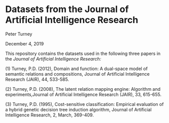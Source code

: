 Datasets from the Journal of Artificial Intelligence Research
=============================================================

Peter Turney

December 4, 2019

This repository contains the datasets used in the following three papers
in the *Journal of Artificial Intelligence Research:*

(1) Turney, P.D. (2012), Domain and function: A dual-space model 
of semantic relations and compositions, Journal of Artificial 
Intelligence Research (JAIR), 44, 533-585.

(2) Turney, P.D. (2008), The latent relation mapping engine: Algorithm 
and experiments,Journal of Artificial Intelligence Research (JAIR), 
33, 615-655.

(3) Turney, P.D. (1995), Cost-sensitive classification: Empirical 
evaluation of a hybrid genetic decision tree induction algorithm, 
Journal of Artificial Intelligence Research, 2, March, 369-409.
